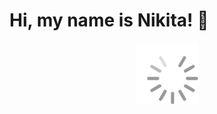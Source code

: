 # Hi, my name is Nikita! 👋

<div id="header" align="center">
  <img src="/loading-response.gif" width="100"/>
</div>
